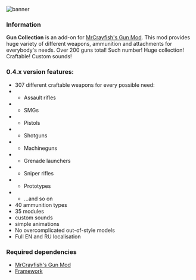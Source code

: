 ![banner](https://i.postimg.cc/c4yGpRkc/Gun-Collection-logo.png)

### Information
**Gun Collection** is an add-on for [MrCrayfish's Gun Mod](https://www.curseforge.com/minecraft/mc-mods/mrcrayfishs-gun-mod).
This mod provides huge variety of different weapons, ammunition and attachments for everybody's needs. Over 200 guns total! Such number! Huge collection! Craftable! Custom sounds!

### 0.4.x version features:
- 307 different craftable weapons for every possible need:
- - Assault rifles
- - SMGs
- - Pistols
- - Shotguns
- - Machineguns
- - Grenade launchers
- - Sniper rifles
- - Prototypes
- - ...and so on
- 40 ammunition types
- 35 modules
- custom sounds
- simple animations
- No overcomplicated out-of-style models
- Full EN and RU localisation

### Required dependencies
* [MrCrayfish's Gun Mod](https://www.curseforge.com/minecraft/mc-mods/mrcrayfishs-gun-mod)
* [Framework](https://www.curseforge.com/minecraft/mc-mods/framework) 


